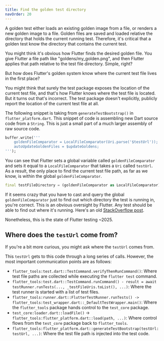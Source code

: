 ```yaml
---
title: Find the golden test directory
navOrder: 20
---
```

A golden test either loads an existing golden image from a file, or renders a new golden image to a file.
Golden files are saved and loaded relative the directory that holds the current running test. Therefore, it's
critical that a golden test know the directory that contains the current test.

You might think it's obvious how Flutter finds the desired golden file. You give Flutter a file path like
"goldens/my_golden.png", and then Flutter applies that path relative to the test file directory. Simple, right?

But how does Flutter's golden system know where the current test file lives in the first place?

You might think that surely the test package exposes the location of the current test file, and that's
how Flutter knows where the test file is located. But it turns out that's incorrect. The test package
doesn't explicitly, publicly report the location of the current test file at all.

The following snippet is taking from `generateTestBootstrap()` in `flutter_platform.dart`. This
snippet of code is assembling new Dart source code from a `String`. This is just a small
part of a much larger assembly of raw source code.

```dart
buffer.write('''
    goldenFileComparator = LocalFileComparator(Uri.parse('$testUrl'));
    autoUpdateGoldenFiles = $updateGoldens;
''');
```

You can see that Flutter sets a global variable called `goldenFileComparator` and sets it
equal to a `LocalFileComparator` that takes a `Uri` called `testUrl`. As a result, the only
place to find the current test file path, as far as we know, is within the global `goldenFileComparator`.

```dart
final testFileDirectory = (goldenFileComparator as LocalFileComparator).basedir.path;
```

If it seems crazy that you have to cast and query the global `goldenFileComparator` just to find
out which directory the test is running in, you're correct. This is an obvious oversight by Flutter.
Any test should be able to find out where it's running. Here's an old
[StackOverflow post](https://stackoverflow.com/questions/74704732/get-path-to-current-executing-unit-test-in-flutter).

Nonetheless, this is the state of Flutter testing ~2025.

## Where does the `testUrl` come from?
If you're a bit more curious, you might ask where the `testUrl` comes from.

This `testUrl` gets to this code through a long series of calls. However, the most important
communication points are as follows:

* `flutter_tools:test.dart::TestCommand.verifyThenRunCommand()`: Where test file paths are collected while executing the `flutter test` command.
* `flutter_tools:test.dart::TestCommand.runCommand() - result = await testRunner.runTests(..., _testFileUris.toList(), ...)`: Where the test runner is started with a list of test files.
* `flutter_tools:runner.dart::FlutterTestRunner.runTests() -> flutter_tools:test_wrapper.dart::_DefaultTestWrapper.main()`: Where the `flutter_tools` package hands control to the `test_core` package.
* `test_core:loader.dart::loadFile()` -> `flutter_tools:flutter_platform.dart::load(path, ...)`: Where control flows from the `test_core` package back to `flutter_tools`.
* `flutter_tools:flutter_platform.dart::generateTestBootstrap(testUrl: testUrl, ...)`: Where the test file path is injected into the test code.